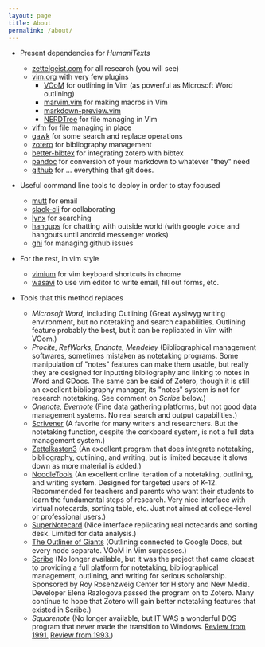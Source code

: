 ```yaml
---
layout: page
title: About
permalink: /about/
---
```



- Present dependencies for _HumaniTexts_
  - [zettelgeist.com](http://zettelgeist.com/) for all research (you will see)
  - [vim.org](https://www.vim.org/) with very few plugins
    - [VOoM](https://www.vim.org/scripts/script.php?script_id=2657) for outlining in Vim (as powerful as Microsoft Word outlining) 
    - [marvim.vim](https://github.com/vim-scripts/marvim/blob/master/plugin/marvim.vim) for making macros in Vim 
    - [markdown-preview.vim](https://github.com/iamcco/markdown-preview.vim) 
    - [NERDTree](https://www.vim.org/scripts/script.php?script_id=1658) for file managing in Vim 
  - [vifm](https://vifm.info/) for file managing in place 
  - [gawk](https://www.gnu.org/software/gawk/) for some search and replace operations  
  - [zotero](https://www.zotero.org/) for bibliography management 
  - [better-bibtex](https://github.com/retorquere/zotero-better-bibtex) for integrating zotero with bibtex 
  - [pandoc](https://pandoc.org/) for conversion of your markdown to whatever "they" need 
  - [github](github.com) for ... everything that git does.

- Useful command line tools to deploy in order to stay focused  
  - [mutt](http://www.mutt.org/) for email 
  - [slack-cli](https://pypi.python.org/pypi/slack-cli/2.0.3) for collaborating 
  - [lynx](https://lynx.browser.org/) for searching 
  - [hangups](https://github.com/tdryer/hangups) for chatting with outside world (with google voice and hangouts until android messenger works) 
  - [ghi](https://github.com/stephencelis/ghi) for managing github issues

- For the rest, in vim style
  - [vimium](https://vimium.github.io/) for vim keyboard shortcuts in chrome 
  - [wasavi](http://appsweets.net/wasavi/) to use vim editor to write email, fill out forms, etc. 
  
 - Tools that this method replaces 
   - _Microsoft Word,_ including Outlining (Great wysiwyg writing environment, but no notetaking and search capabilities.  Outlining feature probably the best, but it can be replicated in Vim with VOom.)
   - _Procite, RefWorks, Endnote, Mendeley_ (Bibliographical management softwares, sometimes mistaken as notetaking programs. Some manipulation of "notes" features can make them usable, but really they are designed for inputting bibliography and linking to notes in Word and GDocs. The same can be said of Zotero, though it is still an excellent bibliography manager, its "notes" system is not for research notetaking. See comment on _Scribe_ below.)
   - _Onenote, Evernote_ (Fine data gathering platforms, but not good data management systems. No real search and output capabilities.)
   - [Scrivener](https://www.literatureandlatte.com/scrivener/overview) (A favorite for many writers and researchers.  But the notetaking function, despite the corkboard system, is not a full data management system.)
   - [Zettelkasten3](http://zettelkasten.danielluedecke.de/en/) (An excellent program that does integrate notetaking, bibliography, outlining, and writing, but is limited because it slows down as more material is added.) 
   - [NoodleTools](https://www.noodletools.com/) (An excellent online iteration of a notetaking, outlining, and writing system.  Designed for targeted users of K-12.  Recommended for teachers and parents who want their students to learn the fundamental steps of research. Very nice interface with virtual notecards, sorting table, etc. Just not aimed at college-level or professional users.)
   - [SuperNotecard](https://www.supernotecard.com/app/index.php?project=list) (Nice interface replicating real notecards and sorting desk. Limited for data analysis.)
   - [The Outliner of Giants](https://www.theoutlinerofgiants.com/) (Outlining connected to Google Docs, but every node separate. VOoM in Vim surpasses.)
   - [Scribe](https://forums.zotero.org/discussion/829/zotero-and-scribe-for-historians-especially) (No longer available, but it was the project that came closest to providing a full platform for notetaking, bibliographical management, outlining, and writing for serious scholarship.  Sponsored by Roy Rosenzweig Center for History and New Media. Developer Elena Razlogova passed the program on to Zotero. Many continue to hope that Zotero will gain better notetaking features that existed in Scribe.)
   - _Squarenote_ (No longer available, but IT WAS a wonderful DOS program that never made the transition to Windows. [Review from 1991.](https://drive.google.com/file/d/1AKvFXsa_sniTBIjyQAEcsSkl7EIGZMiu/view?usp=sharing) [Review from 1993.](https://drive.google.com/file/d/1ckViIW9ucqarra1sTNCD_n2cSIMRHRT5/view?usp=sharing))

